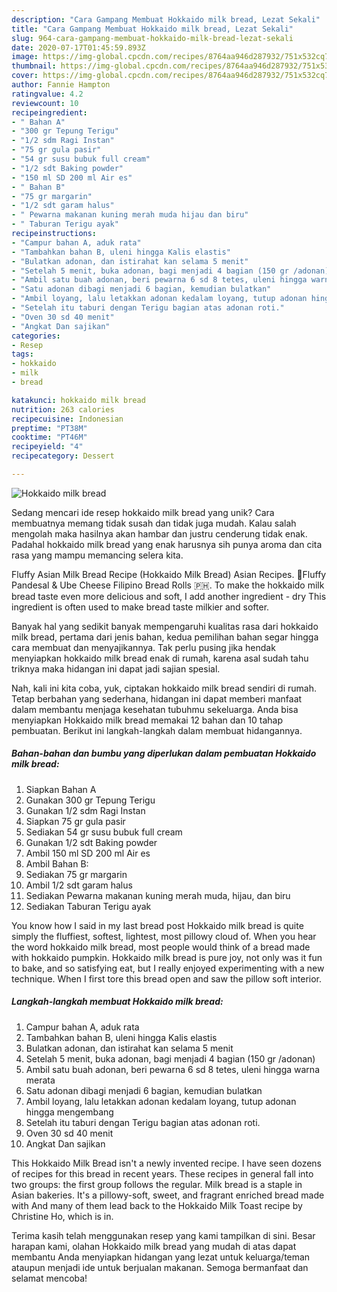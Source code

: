 ```yaml
---
description: "Cara Gampang Membuat Hokkaido milk bread, Lezat Sekali"
title: "Cara Gampang Membuat Hokkaido milk bread, Lezat Sekali"
slug: 964-cara-gampang-membuat-hokkaido-milk-bread-lezat-sekali
date: 2020-07-17T01:45:59.893Z
image: https://img-global.cpcdn.com/recipes/8764aa946d287932/751x532cq70/hokkaido-milk-bread-foto-resep-utama.jpg
thumbnail: https://img-global.cpcdn.com/recipes/8764aa946d287932/751x532cq70/hokkaido-milk-bread-foto-resep-utama.jpg
cover: https://img-global.cpcdn.com/recipes/8764aa946d287932/751x532cq70/hokkaido-milk-bread-foto-resep-utama.jpg
author: Fannie Hampton
ratingvalue: 4.2
reviewcount: 10
recipeingredient:
- " Bahan A"
- "300 gr Tepung Terigu"
- "1/2 sdm Ragi Instan"
- "75 gr gula pasir"
- "54 gr susu bubuk full cream"
- "1/2 sdt Baking powder"
- "150 ml SD 200 ml Air es"
- " Bahan B"
- "75 gr margarin"
- "1/2 sdt garam halus"
- " Pewarna makanan kuning merah muda hijau dan biru"
- " Taburan Terigu ayak"
recipeinstructions:
- "Campur bahan A, aduk rata"
- "Tambahkan bahan B, uleni hingga Kalis elastis"
- "Bulatkan adonan, dan istirahat kan selama 5 menit"
- "Setelah 5 menit, buka adonan, bagi menjadi 4 bagian (150 gr /adonan)"
- "Ambil satu buah adonan, beri pewarna 6 sd 8 tetes, uleni hingga warna merata"
- "Satu adonan dibagi menjadi 6 bagian, kemudian bulatkan"
- "Ambil loyang, lalu letakkan adonan kedalam loyang, tutup adonan hingga mengembang"
- "Setelah itu taburi dengan Terigu bagian atas adonan roti."
- "Oven 30 sd 40 menit"
- "Angkat Dan sajikan"
categories:
- Resep
tags:
- hokkaido
- milk
- bread

katakunci: hokkaido milk bread 
nutrition: 263 calories
recipecuisine: Indonesian
preptime: "PT38M"
cooktime: "PT46M"
recipeyield: "4"
recipecategory: Dessert

---
```



![Hokkaido milk bread](https://img-global.cpcdn.com/recipes/8764aa946d287932/751x532cq70/hokkaido-milk-bread-foto-resep-utama.jpg)

Sedang mencari ide resep hokkaido milk bread yang unik? Cara membuatnya memang tidak susah dan tidak juga mudah. Kalau salah mengolah maka hasilnya akan hambar dan justru cenderung tidak enak. Padahal hokkaido milk bread yang enak harusnya sih punya aroma dan cita rasa yang mampu memancing selera kita.

Fluffy Asian Milk Bread Recipe (Hokkaido Milk Bread) Asian Recipes. 🍞Fluffy Pandesal &amp; Ube Cheese Filipino Bread Rolls 🇵🇭. To make the hokkaido milk bread taste even more delicious and soft, I add another ingredient - dry This ingredient is often used to make bread taste milkier and softer.

Banyak hal yang sedikit banyak mempengaruhi kualitas rasa dari hokkaido milk bread, pertama dari jenis bahan, kedua pemilihan bahan segar hingga cara membuat dan menyajikannya. Tak perlu pusing jika hendak menyiapkan hokkaido milk bread enak di rumah, karena asal sudah tahu triknya maka hidangan ini dapat jadi sajian spesial.


Nah, kali ini kita coba, yuk, ciptakan hokkaido milk bread sendiri di rumah. Tetap berbahan yang sederhana, hidangan ini dapat memberi manfaat dalam membantu menjaga kesehatan tubuhmu sekeluarga. Anda bisa menyiapkan Hokkaido milk bread memakai 12 bahan dan 10 tahap pembuatan. Berikut ini langkah-langkah dalam membuat hidangannya.

<!--inarticleads1-->

##### Bahan-bahan dan bumbu yang diperlukan dalam pembuatan Hokkaido milk bread:

1. Siapkan  Bahan A
1. Gunakan 300 gr Tepung Terigu
1. Gunakan 1/2 sdm Ragi Instan
1. Siapkan 75 gr gula pasir
1. Sediakan 54 gr susu bubuk full cream
1. Gunakan 1/2 sdt Baking powder
1. Ambil 150 ml SD 200 ml Air es
1. Ambil  Bahan B:
1. Sediakan 75 gr margarin
1. Ambil 1/2 sdt garam halus
1. Sediakan  Pewarna makanan kuning merah muda, hijau, dan biru
1. Sediakan  Taburan Terigu ayak


You know how I said in my last bread post Hokkaido milk bread is quite simply the fluffiest, softest, lightest, most pillowy cloud of. When you hear the word hokkaido milk bread, most people would think of a bread made with hokkaido pumpkin. Hokkaido milk bread is pure joy, not only was it fun to bake, and so satisfying eat, but I really enjoyed experimenting with a new technique. When I first tore this bread open and saw the pillow soft interior. 

<!--inarticleads2-->

##### Langkah-langkah membuat Hokkaido milk bread:

1. Campur bahan A, aduk rata
1. Tambahkan bahan B, uleni hingga Kalis elastis
1. Bulatkan adonan, dan istirahat kan selama 5 menit
1. Setelah 5 menit, buka adonan, bagi menjadi 4 bagian (150 gr /adonan)
1. Ambil satu buah adonan, beri pewarna 6 sd 8 tetes, uleni hingga warna merata
1. Satu adonan dibagi menjadi 6 bagian, kemudian bulatkan
1. Ambil loyang, lalu letakkan adonan kedalam loyang, tutup adonan hingga mengembang
1. Setelah itu taburi dengan Terigu bagian atas adonan roti.
1. Oven 30 sd 40 menit
1. Angkat Dan sajikan


This Hokkaido Milk Bread isn&#39;t a newly invented recipe. I have seen dozens of recipes for this bread in recent years. These recipes in general fall into two groups: the first group follows the regular. Milk bread is a staple in Asian bakeries. It&#39;s a pillowy-soft, sweet, and fragrant enriched bread made with And many of them lead back to the Hokkaido Milk Toast recipe by Christine Ho, which is in. 

Terima kasih telah menggunakan resep yang kami tampilkan di sini. Besar harapan kami, olahan Hokkaido milk bread yang mudah di atas dapat membantu Anda menyiapkan hidangan yang lezat untuk keluarga/teman ataupun menjadi ide untuk berjualan makanan. Semoga bermanfaat dan selamat mencoba!
